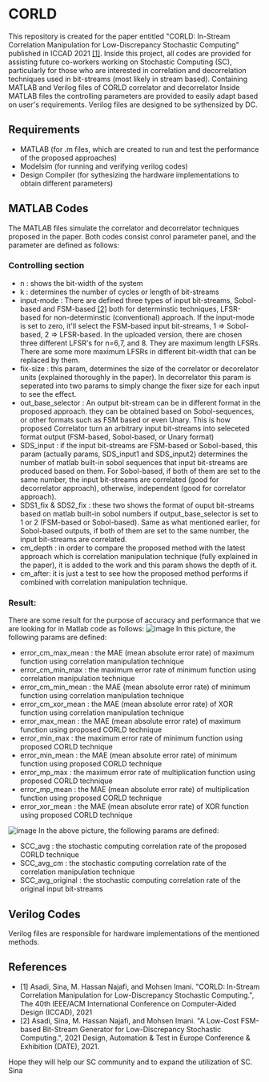 # CORLD
This repository is created for the paper entitled "CORLD: In-Stream Correlation Manipulation for Low-Discrepancy Stochastic Computing" published in ICCAD 2021 [[1]](#1). Inside this project, all codes are provided for assisting future co-workers working on Stochastic Computing (SC), particularly for those who are interested in correlation and decorrelation techniques used in bit-streams (most likely in stream based). 
Containing MATLAB and Verilog files of CORLD correlator and decorrelator
Inside MATLAB files the controlling parameters are provided to easily adapt based on user's requirements.
Verilog files are designed to be sythensized by DC. 

## Requirements
- MATLAB (for .m files, which are created to run and test the performance of the proposed approaches)
- Modelsim (for running and verifying verilog codes)
- Design Compiler (for sythesizing the hardware implementations to obtain different parameters)

## MATLAB Codes
The MATLAB files simulate the correlator and decorrelator techniques proposed in the paper. 
Both codes consist conrol parameter panel, and the parameter are defined as follows:
### Controlling section
- n : shows the bit-width of the system
- k : determines the number of cycles or length of bit-streams
- input-mode : There are defined three types of input bit-streams, Sobol-based and FSM-based [[2]](#2) both for determinstic techniques, LFSR-based for non-determinstic (conventional) approach.  If the input-mode is set to zero, it'll select the FSM-based input bit-streams, 1 => Sobol-based, 2 => LFSR-based. In the uploaded version, there are chosen three different LFSR's for n=6,7, and 8. They are maximum length LFSRs. There are some more maximum LFSRs in different bit-width that can be replaced by them.
- fix-size : this param, determines the size of the correlator or decorelator units (explained thoroughly in the paper). In decorrelator this param is seperated into two params to simply change the fixer size for each input to see the effect. 
- out_base_selector : An output bit-stream can be in different format in the proposed approach. they can be obtained based on Sobol-sequences, or other formats such as FSM based or even Unary. This is how proposed Correlator turn an arbitrary input bit-streams into seleceted format output (FSM-based, Sobol-based, or Unary format)
- SDS_input : if the input bit-streams are FSM-based or Sobol-based, this param (actually params, SDS_input1 and SDS_input2) determines the number of matlab built-in sobol sequences that input bit-streams are produced based on them. For Sobol-based, if both of them are set to the same number, the input bit-streams are correlated (good for decorrelator approach), otherwise, independent (good for correlator approach).
- SDS1_fix & SDS2_fix : these two shows the format of ouput bit-streams based on matlab built-in sobol numbers if output_base_selector is set to 1 or 2 (FSM-based or Sobol-based). Same as what mentioned earlier, for Sobol-based outputs, if both of them are set to the same number, the input bit-streams are correlated.  
- cm_depth : in order to compare the proposed method with the latest approach which is correlation manipulation technique (fully explained in the paper), it is added to the work and this param shows the depth of it.
- cm_after: it is just a test to see how the proposed method performs if combined with correlation manipulation technique. 

### Result:
There are some result for the purpose of accuracy and performance that we are looking for in Matlab code as follows:
![image](https://user-images.githubusercontent.com/46909403/129071346-7f2e5425-ceee-401c-ba28-6c32519a3738.png)
In this picture, the following params are defined:
- error_cm_max_mean : the MAE (mean absolute error rate) of maximum function using correlation manipulation technique
- error_cm_min_max : the maximum error rate of minimum function using correlation manipulation technique
- error_cm_min_mean : the MAE (mean absolute error rate) of minimum function using correlation manipulation technique
- error_cm_xor_mean : the MAE (mean absolute error rate) of XOR function using correlation manipulation technique
- error_max_mean : the MAE (mean absolute error rate) of maximum function using proposed CORLD technique
- error_min_max : the maximum error rate of minimum function using proposed CORLD technique
- error_min_mean : the MAE (mean absolute error rate) of minimum function using proposed CORLD technique
- error_mp_max : the maximum error rate of multiplication function using proposed CORLD technique
- error_mp_mean : the MAE (mean absolute error rate) of multiplication function using proposed CORLD technique
- error_xor_mean : the MAE (mean absolute error rate) of XOR function using proposed CORLD technique

![image](https://user-images.githubusercontent.com/46909403/129071943-c89ac507-0bbe-49f5-89cf-2bad3e3c669b.png)
In the above picture, the following params are defined:
- SCC_avg : the stochastic computing correlation rate of the proposed CORLD technique
- SCC_avg_cm : the stochastic computing correlation rate of the correlation manipulation technique
- SCC_avg_original : the stochastic computing correlation rate of the original input bit-streams

## Verilog Codes
Verilog files are responsible for hardware implementations of the mentioned methods.

## References
- <a id="1">[1]</a> Asadi, Sina, M. Hassan Najafi, and Mohsen Imani. "CORLD: In-Stream Correlation Manipulation for Low-Discrepancy Stochastic Computing.", The 40th IEEE/ACM International Conference on Computer-Aided Design (ICCAD), 2021
- <a id="2">[2]</a> Asadi, Sina, M. Hassan Najafi, and Mohsen Imani. "A Low-Cost FSM-based Bit-Stream Generator for Low-Discrepancy Stochastic Computing.", 2021 Design, Automation & Test in Europe Conference & Exhibition (DATE), 2021.



Hope they will help our SC community and to expand the utilization of SC.
Sina
